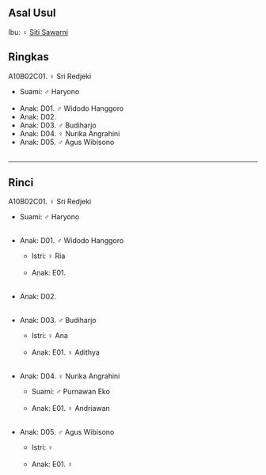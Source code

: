 ## Asal Usul

Ibu: ♀ [Siti Sawarni][up] 

## Ringkas

A10B02C01. ♀ Sri Redjeki
	<br/>

*	Suami: ♂ Haryono
	<br/><br/>
*	Anak: D01. ♂ Widodo Hanggoro
*	Anak: D02. 
*	Anak: D03. ♂ Budiharjo 
*	Anak: D04. ♀ Nurika Angrahini
*	Anak: D05. ♂ Agus Wibisono
	<br/><br/>

-- -- --

## Rinci

A10B02C01. ♀ Sri Redjeki
	<br/>

*	Suami: ♂ Haryono
	<br/><br/>

*	Anak: D01. ♂ Widodo Hanggoro
	*	Istri: ♀ Ria
	<br/><br/>
	*	Anak: E01.
	<br/><br/>

*	Anak: D02. 
	<br/><br/>

*	Anak: D03. ♂ Budiharjo 
	*	Istri: ♀ Ana
	<br/><br/>
	*	Anak: E01. ♀ Adithya
	<br/><br/>

*	Anak: D04. ♀ Nurika Angrahini
	*	Suami: ♂ Purnawan Eko
	<br/><br/>
	*	Anak: E01. ♀ Andriawan
	<br/><br/>

*	Anak: D05. ♂ Agus Wibisono
	*	Istri: ♀ 
	<br/><br/>
	*	Anak: E01. ♀
	<br/><br/>

[up]: https://github.com/epsi-rns/gitodipuro/blob/master/tree/A10/B02.md

